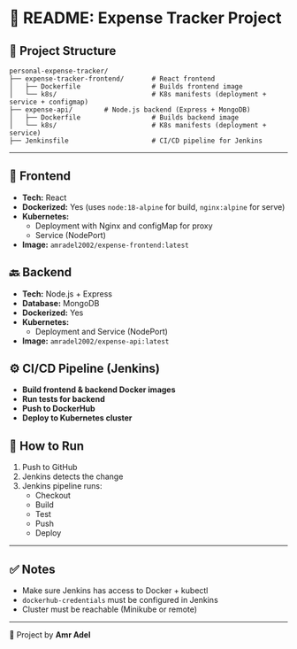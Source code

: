# 📘 README: Expense Tracker Project

## 📁 Project Structure
```
personal-expense-tracker/
├── expense-tracker-frontend/       # React frontend
│   ├── Dockerfile                  # Builds frontend image
│   └── k8s/                        # K8s manifests (deployment + service + configmap)
├── expense-api/        # Node.js backend (Express + MongoDB)
│   ├── Dockerfile                  # Builds backend image
│   └── k8s/                        # K8s manifests (deployment + service)
├── Jenkinsfile                     # CI/CD pipeline for Jenkins
```

---

## 🧩 Frontend
- **Tech:** React
- **Dockerized:** Yes (uses `node:18-alpine` for build, `nginx:alpine` for serve)
- **Kubernetes:**
  - Deployment with Nginx and configMap for proxy
  - Service (NodePort)
- **Image:** `amradel2002/expense-frontend:latest`

## 🔙 Backend
- **Tech:** Node.js + Express
- **Database:** MongoDB
- **Dockerized:** Yes
- **Kubernetes:**
  - Deployment and Service (NodePort)
- **Image:** `amradel2002/expense-api:latest`

## ⚙️ CI/CD Pipeline (Jenkins)
- **Build frontend & backend Docker images**
- **Run tests for backend**
- **Push to DockerHub**
- **Deploy to Kubernetes cluster**

## 🚀 How to Run
1. Push to GitHub
2. Jenkins detects the change
3. Jenkins pipeline runs:
   - Checkout
   - Build
   - Test
   - Push
   - Deploy

---

## ✅ Notes
- Make sure Jenkins has access to Docker + kubectl
- `dockerhub-credentials` must be configured in Jenkins
- Cluster must be reachable (Minikube or remote)

---

💬 Project by **Amr Adel**

